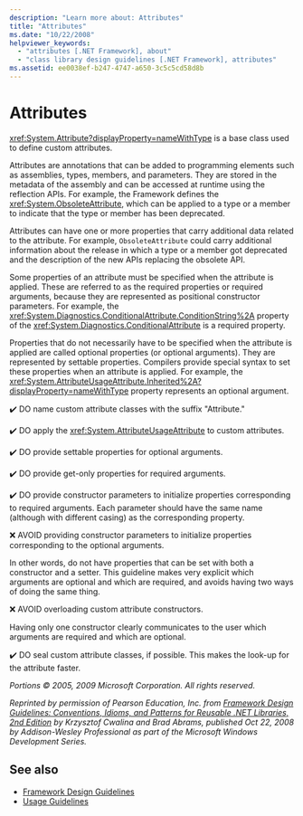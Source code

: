 ```yaml
---
description: "Learn more about: Attributes"
title: "Attributes"
ms.date: "10/22/2008"
helpviewer_keywords:
  - "attributes [.NET Framework], about"
  - "class library design guidelines [.NET Framework], attributes"
ms.assetid: ee0038ef-b247-4747-a650-3c5c5cd58d8b
---
```

# Attributes

<xref:System.Attribute?displayProperty=nameWithType> is a base class used to define custom attributes.

 Attributes are annotations that can be added to programming elements such as assemblies, types, members, and parameters. They are stored in the metadata of the assembly and can be accessed at runtime using the reflection APIs. For example, the Framework defines the <xref:System.ObsoleteAttribute>, which can be applied to a type or a member to indicate that the type or member has been deprecated.

 Attributes can have one or more properties that carry additional data related to the attribute. For example, `ObsoleteAttribute` could carry additional information about the release in which a type or a member got deprecated and the description of the new APIs replacing the obsolete API.

 Some properties of an attribute must be specified when the attribute is applied. These are referred to as the required properties or required arguments, because they are represented as positional constructor parameters. For example, the <xref:System.Diagnostics.ConditionalAttribute.ConditionString%2A> property of the <xref:System.Diagnostics.ConditionalAttribute> is a required property.

 Properties that do not necessarily have to be specified when the attribute is applied are called optional properties (or optional arguments). They are represented by settable properties. Compilers provide special syntax to set these properties when an attribute is applied. For example, the <xref:System.AttributeUsageAttribute.Inherited%2A?displayProperty=nameWithType> property represents an optional argument.

 ✔️ DO name custom attribute classes with the suffix "Attribute."

 ✔️ DO apply the <xref:System.AttributeUsageAttribute> to custom attributes.

 ✔️ DO provide settable properties for optional arguments.

 ✔️ DO provide get-only properties for required arguments.

 ✔️ DO provide constructor parameters to initialize properties corresponding to required arguments. Each parameter should have the same name (although with different casing) as the corresponding property.

 ❌ AVOID providing constructor parameters to initialize properties corresponding to the optional arguments.

 In other words, do not have properties that can be set with both a constructor and a setter. This guideline makes very explicit which arguments are optional and which are required, and avoids having two ways of doing the same thing.

 ❌ AVOID overloading custom attribute constructors.

 Having only one constructor clearly communicates to the user which arguments are required and which are optional.

 ✔️ DO seal custom attribute classes, if possible. This makes the look-up for the attribute faster.

 *Portions &copy; 2005, 2009 Microsoft Corporation. All rights reserved.*

 *Reprinted by permission of Pearson Education, Inc. from [Framework Design Guidelines: Conventions, Idioms, and Patterns for Reusable .NET Libraries, 2nd Edition](https://www.informit.com/store/framework-design-guidelines-conventions-idioms-and-9780321545619) by Krzysztof Cwalina and Brad Abrams, published Oct 22, 2008 by Addison-Wesley Professional as part of the Microsoft Windows Development Series.*

## See also

- [Framework Design Guidelines](index.md)
- [Usage Guidelines](usage-guidelines.md)
